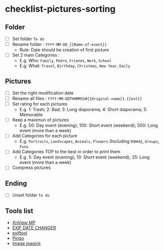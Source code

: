 # checklist-pictures-sorting

## Folder
* [ ] Set folder `To do`
* [ ] Rename folder : `YYYY-MM-DD_{{Name-of-event}}` 
   * Rule: Date should be creation of first picture
* [ ] Set 2 main Categories : 
   * E.g. Who: `Family`, `Pedro`, `Friends`, `Work`, `School`
   * E.g.  What: `Travel`, `Birthday`, `Christmas`, `New Year`, `Daily` 

## Pictures
* [ ] Set the right modification date
* [ ] Rename all files : `YYYY-MM-DDTHHMMSS#{{Original-name}}.{{ext}}`
* [ ] Set rating for each pictures
    * E.g. 1: Trash; 2: Bad; 3: Long diaporama; 4: Short diaporama; 5: Memorable
* [ ] Keep a maximun of pictures
    * E.g. 50: Day event (evening); 100: Short event (weekend); 500: Long event (more than a week)
* [ ] Add Categories for each picture
    * E.g. `Portraits`, `Landscapes`, `Animals`, `Flowers` (Including trees), `Groups`, `Funs`
* [ ] Add Categories TOP to the best in order to print them
    * E.g. 5: Day event (evening); 10: Short event (weekend); 25: Long event (more than a week)
* [ ] Compress pictures

## Ending
* [ ] Unset folder `To do`


## Tools list 
* [XnView MP](https://www.xnview.com/en/xnviewmp/)
* [EXIF DATE CHANGER](https://www.relliksoftware.com/exifdatechanger/)
* [exiftool](https://sno.phy.queensu.ca/~phil/exiftool/)
* [Pingo](https://css-ig.net/pingo)
* [Image magick](https://imagemagick.org/index.php)

